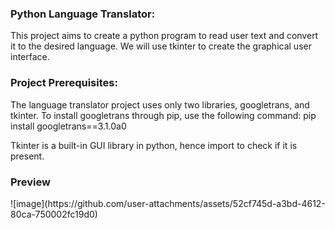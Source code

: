 <h3>Python Language Translator:</h3>

This project aims to create a python program to read user text and convert it to the desired language.
We will use tkinter to create the graphical user interface.

<h3>Project Prerequisites:</h3>
The language translator project uses only two libraries, googletrans, and tkinter. To install googletrans through pip, use the following command:
pip install googletrans==3.1.0a0

Tkinter is a built-in GUI library in python, hence import to check if it is present.

<h3>Preview</h3>
![image](https://github.com/user-attachments/assets/52cf745d-a3bd-4612-80ca-750002fc19d0)
